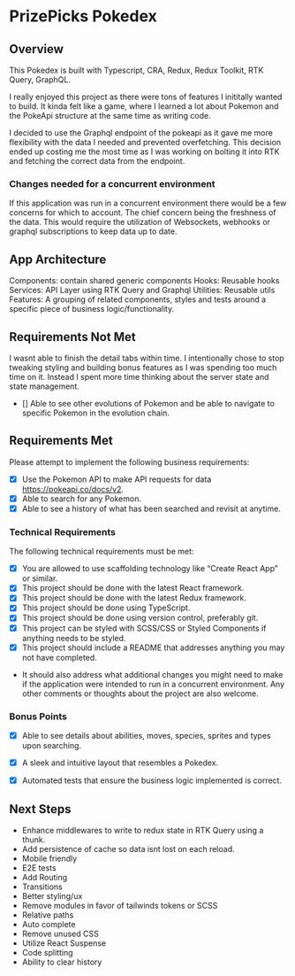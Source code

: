 # PrizePicks Pokedex

## Overview

This Pokedex is built with Typescript, CRA, Redux, Redux Toolkit, RTK Query, GraphQL.

I really enjoyed this project as there were tons of features I inititally wanted to build. It kinda felt like a game, where I learned a lot about Pokemon and the PokeApi structure at the same time as writing code.

I decided to use the Graphql endpoint of the pokeapi as it gave me more flexibility with the data I needed and prevented overfetching. This decision ended up costing me the most time as I was working on bolting it into RTK and fetching the correct data from the endpoint.

### Changes needed for a concurrent environment

If this application was run in a concurrent environment there would be a few concerns for which to account.
The chief concern being the freshness of the data. This would require the utilization of Websockets, webhooks or graphql subscriptions to keep data up to date.

## App Architecture

Components: contain shared generic components
Hooks: Reusable hooks
Services: API Layer using RTK Query and Graphql
Utilities: Reusable utils
Features: A grouping of related components, styles and tests around a specific piece of business logic/functionality.

## Requirements Not Met

I wasnt able to finish the detail tabs within time.
I intentionally chose to stop tweaking styling and building bonus features as I was spending too much time on it. Instead I spent more time thinking about the server state and state management.

- [] Able to see other evolutions of Pokemon and be able to navigate to specific Pokemon in the evolution chain.

## Requirements Met

Please attempt to implement the following business requirements:

- [x] Use the Pokemon API to make API requests for data https://pokeapi.co/docs/v2.
- [x] Able to search for any Pokemon.
- [x] Able to see a history of what has been searched and revisit at anytime.

### Technical Requirements

The following technical requirements must be met:

- [x] You are allowed to use scaffolding technology like “Create React App” or similar.
- [x] This project should be done with the latest React framework.
- [x] This project should be done with the latest Redux framework.
- [x] This project should be done using TypeScript.
- [x] This project should be done using version control, preferably git.
- [x] This project can be styled with SCSS/CSS or Styled Components if anything needs to be styled.
- [x] This project should include a README that addresses anything you may not have completed.

- It should also address what additional changes you might need to make if the application were intended to run in a concurrent environment. Any other comments or thoughts about the project are also welcome.

### Bonus Points

- [x] Able to see details about abilities, moves, species, sprites and types upon searching.

- [x] A sleek and intuitive layout that resembles a Pokedex.
- [x] Automated tests that ensure the business logic implemented is correct.

## Next Steps

- Enhance middlewares to write to redux state in RTK Query using a thunk.
- Add persistence of cache so data isnt lost on each reload.
- Mobile friendly
- E2E tests
- Add Routing
- Transitions
- Better styling/ux
- Remove modules in favor of tailwinds tokens or SCSS
- Relative paths
- Auto complete
- Remove unused CSS
- Utilize React Suspense
- Code splitting
- Ability to clear history
